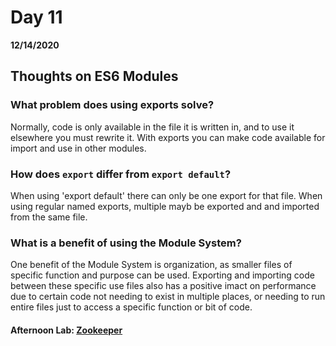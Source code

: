 # Day 11
__12/14/2020__

## Thoughts on ES6 Modules

### What problem does using exports solve?
Normally, code is only available in the file it is written in, and to use it elsewhere you must rewrite it. With exports you can make code available for import and use in other modules.

### How does `export` differ from `export default`?
When using 'export default' there can only be one export for that file. When using regular named exports, multiple mayb be exported and and imported from the same file.

### What is a benefit of using the Module System?
One benefit of the Module System is organization, as smaller files of specific function and purpose can be used. Exporting and importing code between these specific use files also has a positive imact on performance due to certain code not needing to exist in multiple places, or needing to run entire files just to access a specific function or bit of code.


#### Afternoon Lab: [Zookeeper](https://github.com/trevor-r-allen/zookeeper)
